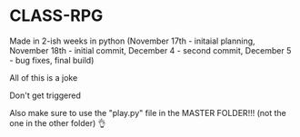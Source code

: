 # CLASS-RPG
Made in 2-ish weeks in python (November 17th - initaial planning, November 18th - initial commit, December 4 - second commit, December 5 - bug fixes, final build)

All of this is a joke

Don't get triggered

Also make sure to use the "play.py" file in the MASTER FOLDER!!! (not the one in the other folder)
:ok_hand:
